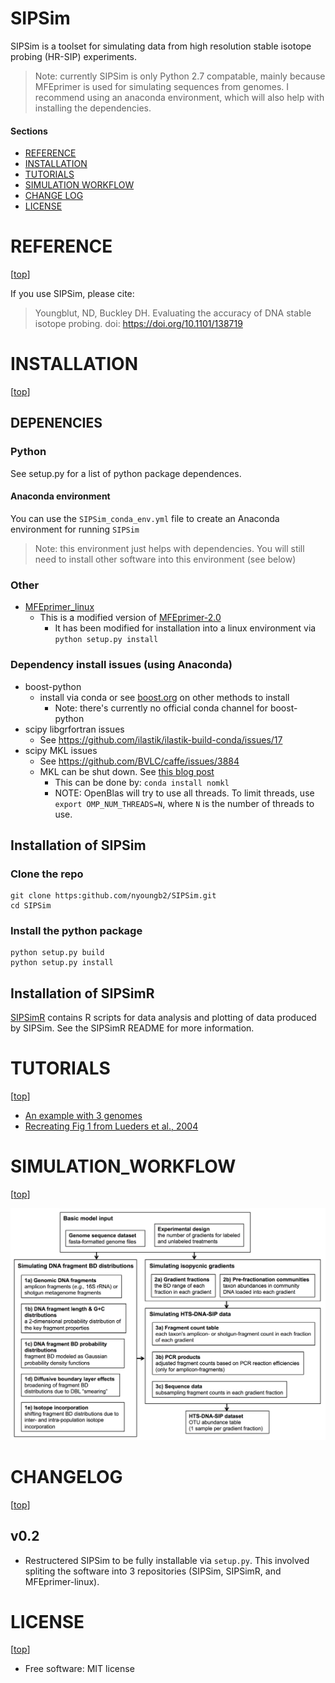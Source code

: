 SIPSim
======
SIPSim is a toolset for simulating data from high resolution 
stable isotope probing (HR-SIP) experiments.

>Note: currently SIPSim is only Python 2.7 compatable, mainly because MFEprimer is used for simulating sequences from genomes. I recommend using an anaconda environment, which will also help with installing the dependencies.


#### Sections

- [REFERENCE](#reference)
- [INSTALLATION](#installation)
- [TUTORIALS](#tutorials)
- [SIMULATION WORKFLOW](#simulation_workflow)
- [CHANGE LOG](#changelog)
- [LICENSE](#license)


# REFERENCE

[[top](#sections)]

If you use SIPSim, please cite:

> Youngblut, ND, Buckley DH. Evaluating the accuracy of DNA stable isotope probing. doi: https://doi.org/10.1101/138719


# INSTALLATION

[[top](#sections)]

## DEPENENCIES

### Python

See setup.py for a list of python package dependences.

#### Anaconda environment

You can use the `SIPSim_conda_env.yml` file to create an Anaconda environment for running `SIPSim`

> Note: this environment just helps with dependencies. You will still need to install other software into this environment (see below)

### Other

* [MFEprimer_linux](https://github.com/nick-youngblut/MFEprimer_linux)
  * This is a modified version of [MFEprimer-2.0](https://github.com/quwubin/MFEprimer)
    * It has been modified for installation into a linux environment via `python setup.py install`

### Dependency install issues (using Anaconda)

* boost-python
  * install via conda or see [boost.org](http://www.boost.org/doc/libs/1_64_0/libs/python/doc/html/index.html) on other methods to install
    * Note: there's currently no official conda channel for boost-python
* scipy libgrfortran issues
  * See https://github.com/ilastik/ilastik-build-conda/issues/17
* scipy MKL issues
  * See https://github.com/BVLC/caffe/issues/3884
  * MKL can be shut down. See [this blog post](https://www.continuum.io/blog/developer-blog/anaconda-25-release-now-mkl-optimizations)
    * This can be done by: `conda install nomkl`
    * NOTE: OpenBlas will try to use all threads. To limit threads, use `export OMP_NUM_THREADS=N`, where `N` is the number of threads to use.

## Installation of SIPSim

### Clone the repo

```
git clone https:github.com/nyoungb2/SIPSim.git
cd SIPSim
```

### Install the python package

```
python setup.py build
python setup.py install
```

## Installation of SIPSimR

[SIPSimR](https://github.com/nick-youngblut/SIPSimR) contains R scripts for data
analysis and plotting of data produced by SIPSim. See the SIPSimR README for more information.


# TUTORIALS

[[top](#sections)]

* [An example with 3 genomes](./ipynb/example/1_dataset.ipynb)
* [Recreating Fig 1 from Lueders et al., 2004](./ipynb/example/Lueders2004.ipynb)


# SIMULATION_WORKFLOW

[[top](#sections)]

![simulation pipeline](img/simulation_pipeline.png)


# CHANGELOG

[[top](#sections)]

## v0.2

* Restructered SIPSim to be fully installable via `setup.py`. This involved spliting the
software into 3 repositories (SIPSim, SIPSimR, and MFEprimer-linux).


# LICENSE

[[top](#sections)]

* Free software: MIT license